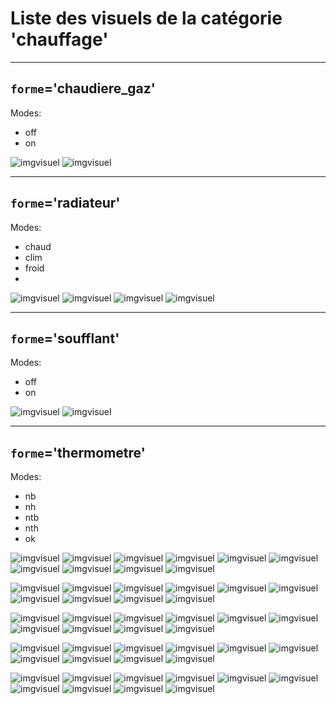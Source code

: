 
# Liste des visuels de la catégorie 'chauffage'

---
## `forme`='chaudiere_gaz'

Modes:

* off
* on

![imgvisuel](https://svn.abls-habitat.fr/repo/Watchdog/prod/Watchdogd/IHM/img/chaudiere_gaz_off.png)
![imgvisuel](https://svn.abls-habitat.fr/repo/Watchdog/prod/Watchdogd/IHM/img/chaudiere_gaz_on.png)

---
## `forme`='radiateur'

Modes:

* chaud
* clim
* froid
* 

![imgvisuel](https://svn.abls-habitat.fr/repo/Watchdog/prod/Watchdogd/IHM/img/radiateur_chaud.png)
![imgvisuel](https://svn.abls-habitat.fr/repo/Watchdog/prod/Watchdogd/IHM/img/radiateur_clim.png)
![imgvisuel](https://svn.abls-habitat.fr/repo/Watchdog/prod/Watchdogd/IHM/img/radiateur_froid.png)
![imgvisuel](https://svn.abls-habitat.fr/repo/Watchdog/prod/Watchdogd/IHM/img/radiateur.png)

---
## `forme`='soufflant'

Modes:

* off
* on

![imgvisuel](https://svn.abls-habitat.fr/repo/Watchdog/prod/Watchdogd/IHM/img/soufflant_off.png)
![imgvisuel](https://svn.abls-habitat.fr/repo/Watchdog/prod/Watchdogd/IHM/img/soufflant_on.png)

---
## `forme`='thermometre'

Modes:

* nb
* nh
* ntb
* nth
* ok

![imgvisuel](https://svn.abls-habitat.fr/repo/Watchdog/prod/Watchdogd/IHM/img/thermometre_nb_white.png)
![imgvisuel](https://svn.abls-habitat.fr/repo/Watchdog/prod/Watchdogd/IHM/img/thermometre_nb_lightblue.png)
![imgvisuel](https://svn.abls-habitat.fr/repo/Watchdog/prod/Watchdogd/IHM/img/thermometre_nb_blue.png)
![imgvisuel](https://svn.abls-habitat.fr/repo/Watchdog/prod/Watchdogd/IHM/img/thermometre_nb_darkgreen.png)
![imgvisuel](https://svn.abls-habitat.fr/repo/Watchdog/prod/Watchdogd/IHM/img/thermometre_nb_gray.png)
![imgvisuel](https://svn.abls-habitat.fr/repo/Watchdog/prod/Watchdogd/IHM/img/thermometre_nb_green.png)
![imgvisuel](https://svn.abls-habitat.fr/repo/Watchdog/prod/Watchdogd/IHM/img/thermometre_nb_orange.png)
![imgvisuel](https://svn.abls-habitat.fr/repo/Watchdog/prod/Watchdogd/IHM/img/thermometre_nb_red.png)
![imgvisuel](https://svn.abls-habitat.fr/repo/Watchdog/prod/Watchdogd/IHM/img/thermometre_nb_yellow.png)
![imgvisuel](https://svn.abls-habitat.fr/repo/Watchdog/prod/Watchdogd/IHM/img/thermometre_nb_black.png)

![imgvisuel](https://svn.abls-habitat.fr/repo/Watchdog/prod/Watchdogd/IHM/img/thermometre_nh_white.png)
![imgvisuel](https://svn.abls-habitat.fr/repo/Watchdog/prod/Watchdogd/IHM/img/thermometre_nh_lightblue.png)
![imgvisuel](https://svn.abls-habitat.fr/repo/Watchdog/prod/Watchdogd/IHM/img/thermometre_nh_blue.png)
![imgvisuel](https://svn.abls-habitat.fr/repo/Watchdog/prod/Watchdogd/IHM/img/thermometre_nh_darkgreen.png)
![imgvisuel](https://svn.abls-habitat.fr/repo/Watchdog/prod/Watchdogd/IHM/img/thermometre_nh_gray.png)
![imgvisuel](https://svn.abls-habitat.fr/repo/Watchdog/prod/Watchdogd/IHM/img/thermometre_nh_green.png)
![imgvisuel](https://svn.abls-habitat.fr/repo/Watchdog/prod/Watchdogd/IHM/img/thermometre_nh_orange.png)
![imgvisuel](https://svn.abls-habitat.fr/repo/Watchdog/prod/Watchdogd/IHM/img/thermometre_nh_red.png)
![imgvisuel](https://svn.abls-habitat.fr/repo/Watchdog/prod/Watchdogd/IHM/img/thermometre_nh_yellow.png)
![imgvisuel](https://svn.abls-habitat.fr/repo/Watchdog/prod/Watchdogd/IHM/img/thermometre_nh_black.png)

![imgvisuel](https://svn.abls-habitat.fr/repo/Watchdog/prod/Watchdogd/IHM/img/thermometre_ntb_white.png)
![imgvisuel](https://svn.abls-habitat.fr/repo/Watchdog/prod/Watchdogd/IHM/img/thermometre_ntb_lightblue.png)
![imgvisuel](https://svn.abls-habitat.fr/repo/Watchdog/prod/Watchdogd/IHM/img/thermometre_ntb_blue.png)
![imgvisuel](https://svn.abls-habitat.fr/repo/Watchdog/prod/Watchdogd/IHM/img/thermometre_ntb_darkgreen.png)
![imgvisuel](https://svn.abls-habitat.fr/repo/Watchdog/prod/Watchdogd/IHM/img/thermometre_ntb_gray.png)
![imgvisuel](https://svn.abls-habitat.fr/repo/Watchdog/prod/Watchdogd/IHM/img/thermometre_ntb_green.png)
![imgvisuel](https://svn.abls-habitat.fr/repo/Watchdog/prod/Watchdogd/IHM/img/thermometre_ntb_orange.png)
![imgvisuel](https://svn.abls-habitat.fr/repo/Watchdog/prod/Watchdogd/IHM/img/thermometre_ntb_red.png)
![imgvisuel](https://svn.abls-habitat.fr/repo/Watchdog/prod/Watchdogd/IHM/img/thermometre_ntb_yellow.png)
![imgvisuel](https://svn.abls-habitat.fr/repo/Watchdog/prod/Watchdogd/IHM/img/thermometre_ntb_black.png)

![imgvisuel](https://svn.abls-habitat.fr/repo/Watchdog/prod/Watchdogd/IHM/img/thermometre_nth_white.png)
![imgvisuel](https://svn.abls-habitat.fr/repo/Watchdog/prod/Watchdogd/IHM/img/thermometre_nth_lightblue.png)
![imgvisuel](https://svn.abls-habitat.fr/repo/Watchdog/prod/Watchdogd/IHM/img/thermometre_nth_blue.png)
![imgvisuel](https://svn.abls-habitat.fr/repo/Watchdog/prod/Watchdogd/IHM/img/thermometre_nth_darkgreen.png)
![imgvisuel](https://svn.abls-habitat.fr/repo/Watchdog/prod/Watchdogd/IHM/img/thermometre_nth_gray.png)
![imgvisuel](https://svn.abls-habitat.fr/repo/Watchdog/prod/Watchdogd/IHM/img/thermometre_nth_green.png)
![imgvisuel](https://svn.abls-habitat.fr/repo/Watchdog/prod/Watchdogd/IHM/img/thermometre_nth_orange.png)
![imgvisuel](https://svn.abls-habitat.fr/repo/Watchdog/prod/Watchdogd/IHM/img/thermometre_nth_red.png)
![imgvisuel](https://svn.abls-habitat.fr/repo/Watchdog/prod/Watchdogd/IHM/img/thermometre_nth_yellow.png)
![imgvisuel](https://svn.abls-habitat.fr/repo/Watchdog/prod/Watchdogd/IHM/img/thermometre_nth_black.png)

![imgvisuel](https://svn.abls-habitat.fr/repo/Watchdog/prod/Watchdogd/IHM/img/thermometre_ok_white.png)
![imgvisuel](https://svn.abls-habitat.fr/repo/Watchdog/prod/Watchdogd/IHM/img/thermometre_ok_lightblue.png)
![imgvisuel](https://svn.abls-habitat.fr/repo/Watchdog/prod/Watchdogd/IHM/img/thermometre_ok_blue.png)
![imgvisuel](https://svn.abls-habitat.fr/repo/Watchdog/prod/Watchdogd/IHM/img/thermometre_ok_darkgreen.png)
![imgvisuel](https://svn.abls-habitat.fr/repo/Watchdog/prod/Watchdogd/IHM/img/thermometre_ok_gray.png)
![imgvisuel](https://svn.abls-habitat.fr/repo/Watchdog/prod/Watchdogd/IHM/img/thermometre_ok_green.png)
![imgvisuel](https://svn.abls-habitat.fr/repo/Watchdog/prod/Watchdogd/IHM/img/thermometre_ok_orange.png)
![imgvisuel](https://svn.abls-habitat.fr/repo/Watchdog/prod/Watchdogd/IHM/img/thermometre_ok_red.png)
![imgvisuel](https://svn.abls-habitat.fr/repo/Watchdog/prod/Watchdogd/IHM/img/thermometre_ok_yellow.png)
![imgvisuel](https://svn.abls-habitat.fr/repo/Watchdog/prod/Watchdogd/IHM/img/thermometre_ok_black.png)


